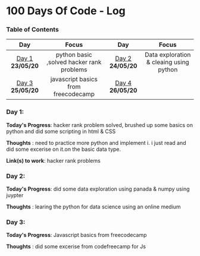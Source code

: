 # 100 Days Of Code - Log

### Table of Contents 
|Day|Focus|Day|Focus|
|:---:|:-----:|:---:|:-----:|
|[Day 1](#day-1) **23/05/20**|python basic ,solved hacker rank problems |[Day 2](#day-2) **24/05/20**|Data exploration & cleaing using python|
|[Day 3](#day-3) **25/05/20**|javascript basics from freecodecamp|[Day 4](#day-4) **26/05/20**||
<a name="day-1"></a>
### Day 1: 

**Today's Progress**: hacker rank problem solved, brushed up some basics on python and did some scripting in html & CSS

**Thoughts** : need to practice more python and implement i. i just read and did some excerise on it.on the basic data type.

**Link(s) to work**: hacker rank problems

<a name="day-2"></a>
### Day 2: 

**Today's Progress**: did some data exploration using panada & numpy using juypter

**Thoughts** : learing the python for data science using an online medium

<a name="day-3"></a>
### Day 3: 

**Today's Progress**: Javascript basics from freecodecamp

**Thoughts** : did some excerise from codefreecamp for Js 

